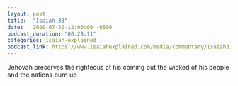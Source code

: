 ```yaml
---
layout: post
title:  "Isaiah 33"
date:   2020-07-30-12:00:00 -0500
podcast_duration: "00:28:11"
categories: isaiah-explained
podcast_link: https://www.isaiahexplained.com/media/commentary/Isaiah33.mp3
---
```

Jehovah preserves the righteous at his coming but the wicked of his people and the nations burn up
